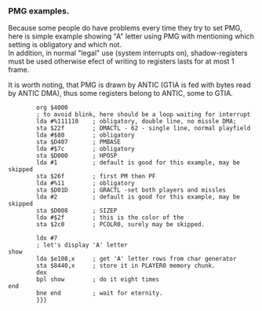 ### PMG examples.  
  
Because some people do have problems every time they try to set PMG, here is simple example showing "A" letter using PMG with mentioning which setting is obligatory and which not.  
In addition, in normal "legal" use (system interrupts on), shadow-registers must be used otherwise efect of writing to registers lasts for at most 1 frame.  
  
It is worth noting, that PMG is drawn by ANTIC (GTIA is fed with bytes read by ANTIC DMA), thus some registers belong to ANTIC, some to GTIA.  
  
```
        org $4000
        ; to avoid blink, here should be a loop waiting for interrupt
        lda #%111110    ; obligatory, double line, no missle DMA;
        sta $22f        ; DMACTL - 62 - single line, normal playfield
        lda #$80        ; obligatory
        sta $D407       ; PMBASE
        lda #$7c        ; obligatory
        sta $D000       ; HPOSP
        lda #1          ; default is good for this example, may be skipped
        sta $26f        ; first PM then PF
        lda #%11        ; obligatory
        sta $D01D       ; GRACTL -set both players and missles        
        lda #2          ; default is good for this example, may be skipped
        sta $D008       ; SIZEP
        lda #$2f        ; this is the color of the
        sta $2c0        ; PCOLR0, surely may be skipped.

        ldx #7
        ; let's display 'A' letter
show
        lda $e108,x     ; get 'A' letter rows from char generator 
        sta $8440,x     ; store it in PLAYER0 memory chunk.
        dex
        bpl show        ; do it eight times
end
        bne end         ; wait for eternity.
        }}}
```
